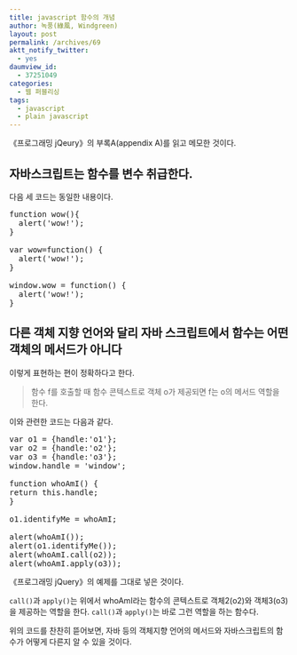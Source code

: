 ```yaml
---
title: javascript 함수의 개념
author: 녹풍(綠風, Windgreen)
layout: post
permalink: /archives/69
aktt_notify_twitter:
  - yes
daumview_id:
  - 37251049
categories:
  - 웹 퍼블리싱
tags:
  - javascript
  - plain javascript
---
```

《프로그래밍 jQeury》의 부록A(appendix A)를 읽고 메모한 것이다.

## 자바스크립트는 함수를 변수 취급한다.

다음 세 코드는 동일한 내용이다.

<pre title="code" class="brush: jscript;">function wow(){
  alert(&#039;wow!&#039;);
}

var wow=function() {
  alert(&#039;wow!&#039;);
}

window.wow = function() {
  alert(&#039;wow!&#039;);
}</pre>

## 다른 객체 지향 언어와 달리 자바 스크립트에서 함수는 어떤 객체의 메서드가 아니다

이렇게 표현하는 편이 정확하다고 한다.

> 함수 f를 호출할 때 함수 콘텍스트로 객체 o가 제공되면 f는 o의 메서드 역할을 한다.

이와 관련한 코드는 다음과 같다.

<pre title="code" class="brush: jscript;">var o1 = {handle:&#039;o1&#039;};
var o2 = {handle:&#039;o2&#039;};
var o3 = {handle:&#039;o3&#039;};
window.handle = &#039;window&#039;;

function whoAmI() {
return this.handle;
}

o1.identifyMe = whoAmI;

alert(whoAmI());
alert(o1.identifyMe());
alert(whoAmI.call(o2));
alert(whoAmI.apply(o3));</pre>

《프로그래밍 jQuery》의 예제를 그대로 넣은 것이다.

`call()`과 `apply()`는 위에서 whoAmI라는 함수의 콘텍스트로 객체2(o2)와 객체3(o3)을 제공하는 역할을 한다. `call()`과 `apply()`는 바로 그런 역할을 하는 함수다.

위의 코드를 찬찬히 뜯어보면, 자바 등의 객체지향 언어의 메서드와 자바스크립트의 함수가 어떻게 다른지 알 수 있을 것이다.